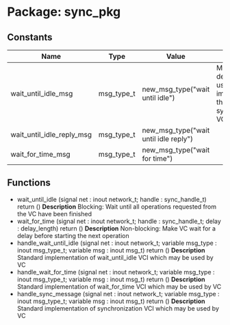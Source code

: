 # Package: sync_pkg

## Constants

| Name                      | Type       | Value                                  | Description                                                              |
| ------------------------- | ---------- | -------------------------------------- | ------------------------------------------------------------------------ |
| wait_until_idle_msg       | msg_type_t |  new_msg_type("wait until idle")       | Message type definitions used by VC implementing the synchronization VCI |
| wait_until_idle_reply_msg | msg_type_t |  new_msg_type("wait until idle reply") |                                                                          |
| wait_for_time_msg         | msg_type_t |  new_msg_type("wait for time")         |                                                                          |
## Functions
- wait_until_idle <font id="function_arguments">(signal net : inout network_t; handle     :       sync_handle_t) </font> <font id="function_return">return ()</font>
**Description**
Blocking: Wait until all operations requested from the VC have been finished
- wait_for_time <font id="function_arguments">(signal net : inout network_t; handle     :       sync_handle_t; delay      :       delay_length) </font> <font id="function_return">return ()</font>
**Description**
Non-blocking: Make VC wait for a delay before starting the next operation
- handle_wait_until_idle <font id="function_arguments">(signal net        : inout network_t; variable msg_type : inout msg_type_t; variable msg      : inout msg_t) </font> <font id="function_return">return ()</font>
**Description**
Standard implementation of wait_until_idle VCI which may be used by VC
- handle_wait_for_time <font id="function_arguments">(signal net        : inout network_t; variable msg_type : inout msg_type_t; variable msg      : inout msg_t) </font> <font id="function_return">return ()</font>
**Description**
Standard implementation of wait_for_time VCI which may be used by VC
- handle_sync_message <font id="function_arguments">(signal net        : inout network_t; variable msg_type : inout msg_type_t; variable msg      : inout msg_t) </font> <font id="function_return">return ()</font>
**Description**
Standard implementation of synchronization VCI which may be used by VC
